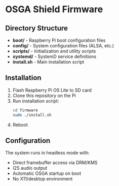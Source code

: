 # OSGA Shield Firmware

## Directory Structure

- **boot/** - Raspberry Pi boot configuration files
- **config/** - System configuration files (ALSA, etc.)
- **scripts/** - Initialization and utility scripts  
- **systemd/** - SystemD service definitions
- **install.sh** - Main installation script

## Installation

1. Flash Raspberry Pi OS Lite to SD card
2. Clone this repository on the Pi
3. Run installation script:
   ```bash
   cd firmware
   sudo ./install.sh
   ```
4. Reboot

## Configuration

The system runs in headless mode with:
- Direct framebuffer access via DRM/KMS
- I2S audio output
- Automatic OSGA startup on boot
- No X11/desktop environment